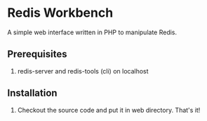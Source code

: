 # Redis Workbench
A simple web interface written in PHP to manipulate Redis.

## Prerequisites
 1. redis-server and redis-tools (cli) on localhost

## Installation
 1. Checkout the source code and put it in web directory. That's it!
